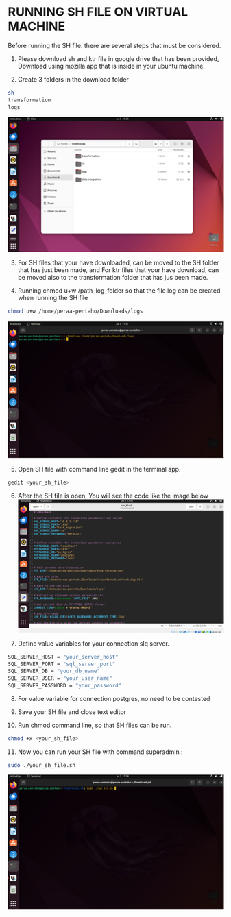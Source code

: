 # RUNNING SH FILE ON VIRTUAL MACHINE

Before running the SH file. there are several steps that must be considered.

1. Please download sh and ktr file in google drive that has been provided, Download using mozilla app that is inside in your ubuntu machine. 

2. Create 3 folders in the download folder
```sh
sh
transformation
logs
```
![SH-2](img/sh/sh1.png)

3. For SH files that your have downloaded, can be moved to the SH folder that has just been made, and For ktr files that your have download, can be moved also to the transformation folder that has jus been made.

4. Running chmod u+w /path_log_folder so that the file log can be created when running the SH file
```sh
chmod u+w /home/peraa-pentaho/Downloads/logs
```
![SH-4](img/sh/sh4.png)

5. Open SH file with command line gedit in the terminal app.
```sh
gedit <your_sh_file>
```

6. After the SH file is open, You will see the code like the image below
![SH-2](img/sh/sh2.png)

7. Define value variables for your connection slq server.
```sh
SQL_SERVER_HOST = "your_server_host"
SQL_SERVER_PORT = "sql_server_port"
SQL_SERVER_DB = "your_db_name"
SQL_SERVER_USER = "your_user_name"
SQL_SERVER_PASSWORD = "your_password"
```

8. For value variable for connection postgres, no need to be contested

9. Save your SH file and close text editor

10. Run chmod command line, so that SH files can be run.
```sh
chmod +x <your_sh_file>
```

11. Now you can run your SH file with command superadmin :
```sh
sudo ./your_sh_file.sh
```
![SH-3](img/sh/sh3.png)